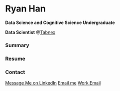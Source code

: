 # Ryan Han

**Data Science and Cognitive Science Undergraduate**

**Data Scientist** @[Tabnex](tabnex.com)

### Summary
 

### Resume


### Contact

[Message Me on LinkedIn](https://www.linkedin.com/in/ryanxjhan/)
[Email me](mailto:ryan.han@uwaterloo.ca)
[Work Email](mailto:ryan@tabnex.com)
